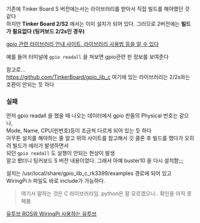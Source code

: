 기존에 Tinker Board S 버전에는서는 라이브러리를 받아서 직접 빌드를 해야했던 것 같다    
하지만 **Tinker Board 2/S2** 에서는 이미 설치가 되어 있다. 
그러므로 2버전에는 **빌드가 필요없다 (팅커보드 2/2s인 경우)**

[gpio 관련 라이브러리 안내 사이트, 라이브러리 사용법 등을 알 수 있다](http://serverbiz.co.kr/product-info/?vid=77)

예를 들어 터미널에 `gpio readall` 을 쳐보면 gpio관련 핀 정보를 보여준다   

참고로...  
https://github.com/TinkerBoard/gpio_lib_c 여기에 있는 라이브러리는 2/2s와는 호환이 안되는 듯 하다  

### 실패 
먼저 gpio readall 을 했을 때 나오는 데이터에서 gpio 핀들의 Physical 번호는 같으나,   
Mode, Name, CPU(핀번호)등이 조금씩 다르게 되어 있는 듯 하다      
아무튼 설치를 해야하는 줄 알고 위의 사이트를 참고해서 깃 클론 후 빌드를 했다가 오히려 빌드가 에러가 발생하면서   
되던 `gpio readall` 도 실행이 안되는 현상이 발생   
알고 봤더니 팅커보드 S 버전 내용이었다. 그래서 아예 buster10 을 다시 설치함;;;

설치는 /usr/local/share/gpio_lib_c_rk3399/examples 경로에 되어 있고   
WiringPi.h 파일도 바로 include가 가능하다. 

> 여기서 말하는 것은 C 라이브러리임. python은 잘 모르겠으나.. 확인을 아직 못해봄   

[유투브 ROS와 WiringPi 사용하는 유투브](https://youtube.com/watch?v=pSlrGDhdLkQ)


